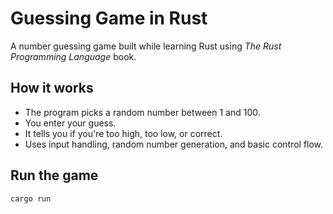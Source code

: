 # Guessing Game in Rust

A number guessing game built while learning Rust using *The Rust Programming Language* book.

## How it works

- The program picks a random number between 1 and 100.
- You enter your guess.
- It tells you if you're too high, too low, or correct.
- Uses input handling, random number generation, and basic control flow.

## Run the game

```bash
cargo run
